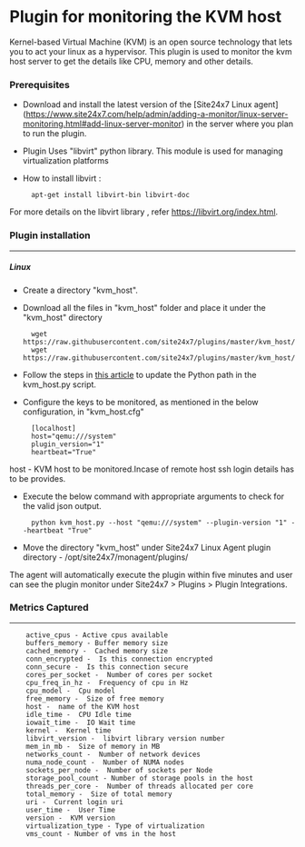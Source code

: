 Plugin for monitoring the KVM host
==================================

Kernel-based Virtual Machine (KVM) is an open source technology that lets you to act your linux as a hypervisor. This plugin is used to monitor the kvm host server to get the details like CPU, memory and other details.  

### Prerequisites

- Download and install the latest version of the [Site24x7 Linux agent] (https://www.site24x7.com/help/admin/adding-a-monitor/linux-server-monitoring.html#add-linux-server-monitor) in the server where you plan to run the plugin. 

- Plugin Uses "libvirt" python library. This module is used for managing virtualization platforms

- How to install libvirt :

		apt-get install libvirt-bin libvirt-doc
		
For more details on the libvirt library , refer https://libvirt.org/index.html. 


### Plugin installation
---
##### Linux 

- Create a directory "kvm_host".

- Download all the files in "kvm_host" folder and place it under the "kvm_host" directory

		wget https://raw.githubusercontent.com/site24x7/plugins/master/kvm_host/kvm_host.py
		wget https://raw.githubusercontent.com/site24x7/plugins/master/kvm_host/kvm_host.cfg

- Follow the steps in [this article](https://support.site24x7.com/portal/en/kb/articles/updating-python-path-in-a-plugin-script-for-linux-servers) to update the Python path in the kvm_host.py script.
			  	
- Configure the keys to be monitored, as mentioned in the below configuration, in "kvm_host.cfg"

		[localhost]
		host="qemu:///system"
		plugin_version="1"
		heartbeat="True"
		
host - KVM host to be monitored.Incase of remote host ssh login details has to be provides.

- Execute the below command with appropriate arguments to check for the valid json output.  

		python kvm_host.py --host "qemu:///system" --plugin-version "1" --heartbeat "True"
		
- Move the directory "kvm_host" under Site24x7 Linux Agent plugin directory - /opt/site24x7/monagent/plugins/


The agent will automatically execute the plugin within five minutes and user can see the plugin monitor under Site24x7 > Plugins > Plugin Integrations.


### Metrics Captured
---
		active_cpus - Active cpus available 
		buffers_memory - Buffer memory size 
		cached_memory -  Cached memory size
		conn_encrypted -  Is this connection encrypted 
		conn_secure -  Is this connection secure
		cores_per_socket -  Number of cores per socket
		cpu_freq_in_hz -  Frequency of cpu in Hz
		cpu_model -  Cpu model 
		free_memory -  Size of free memory
		host -  name of the KVM host
		idle_time -  CPU Idle time 
		iowait_time -  IO Wait time
		kernel -  Kernel time
		libvirt_version -  libvirt library version number 
		mem_in_mb -  Size of memory in MB
		networks_count -  Number of network devices 
		numa_node_count -  Number of NUMA nodes
		sockets_per_node -  Number of sockets per Node 
		storage_pool_count - Number of storage pools in the host
		threads_per_core -  Number of threads allocated per core
		total_memory -  Size of total memory
		uri -  Current login uri 
		user_time -  User Time 
		version -  KVM version
		virtualization_type - Type of virtualization 
		vms_count - Number of vms in the host
			
